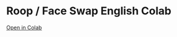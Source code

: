 # Roop / Face Swap English Colab



[Open in Colab](https://colab.research.google.com/github/neuromodern/roop_face_swap_english_colab/blob/main/roop_face_swap_english_colab.ipynb)


